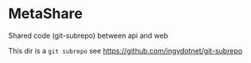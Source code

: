 # MetaShare
Shared code (git-subrepo) between api and web

This dir is a `git subrepo` see https://github.com/ingydotnet/git-subrepo
